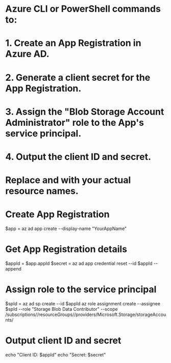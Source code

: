 
# Azure CLI or PowerShell commands to:
# 1. Create an App Registration in Azure AD.
# 2. Generate a client secret for the App Registration.
# 3. Assign the "Blob Storage Account Administrator" role to the App's service principal.
# 4. Output the client ID and secret.

# Replace <resource-group-name> and <storage-account-name> with your actual resource names.

# Create App Registration
$app = az ad app create --display-name "YourAppName"

# Get App Registration details
$appId = $app.appId
$secret = az ad app credential reset --id $appId --append

# Assign role to the service principal
$spId = az ad sp create --id $appId
az role assignment create --assignee $spId --role "Storage Blob Data Contributor" --scope /subscriptions/<your-subscription-id>/resourceGroups/<resource-group-name>/providers/Microsoft.Storage/storageAccounts/<storage-account-name>

# Output client ID and secret
echo "Client ID: $appId"
echo "Secret: $secret"
